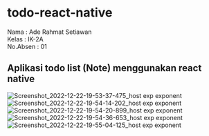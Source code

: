 # todo-react-native
Nama : Ade Rahmat Setiawan <br>
Kelas : IK-2A <br>
No.Absen : 01 <br>
## Aplikasi todo list (Note) menggunakan react native
![Screenshot_2022-12-22-19-53-37-475_host exp exponent](https://user-images.githubusercontent.com/19799218/209139439-0b36c807-6673-4ff6-af9f-4d7af9c6e6da.jpg) <br>
![Screenshot_2022-12-22-19-54-14-202_host exp exponent](https://user-images.githubusercontent.com/19799218/209139581-5216ae28-3888-484d-88c3-2f6321a73cab.jpg) 
![Screenshot_2022-12-22-19-54-20-899_host exp exponent](https://user-images.githubusercontent.com/19799218/209139679-ef76b958-905c-4826-a56c-0e14361d083f.jpg)
![Screenshot_2022-12-22-19-54-36-653_host exp exponent](https://user-images.githubusercontent.com/19799218/209139768-bb6e4f0b-2cda-487f-ac10-ca0ae92afe37.jpg)
![Screenshot_2022-12-22-19-55-04-125_host exp exponent](https://user-images.githubusercontent.com/19799218/209139889-8a4d2580-261d-4edf-b283-cc174acfc9f2.jpg)
